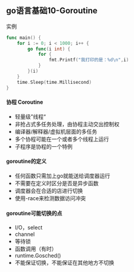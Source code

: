 ## go语言基础10-Goroutine

实例

```go
func main() {
	for i := 0; i < 1000; i++ {
		go func(i int) {
			for {
				fmt.Printf("我打印的是：%d\n",i)
			}
		}(i)
	}
	time.Sleep(time.Millisecond)
}
```



#### 协程 Coroutine

* 轻量级”线程“
* 非抢占式多任务处理，由协程主动交出控制权
* 编译器/解释器/虚拟机层面的多任务
* 多个协程可能在一个或者多个线程上运行
* 子程序是协程的一个特例

#### goroutine的定义

* 任何函数只需加上go就能送给调度器运行
* 不需要在定义时区分是否是异步函数
* 调度器会在合适的店进行切换
* 使用-race来检测数据访问冲突

#### goroutine可能切换的点

* I/O，select
* channel
* 等待锁
* 函数调用（有时）
* runtime.Gosched()
* 不能保证切换，不能保证在其他地方不切换

 
